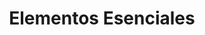 ---
title: "Elementos Esenciales"
url: /ciudad-autonoma-de-buenos-aires/elementos-esenciales/
shop: ropa
---